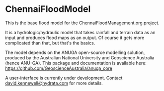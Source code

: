 # ChennaiFloodModel
This is the base flood model for the ChennaiFloodManagement.org project.

It is a hydrologic/hydraulic model that takes rainfall and terrain data as an input and produces flood maps as an output. Of course it gets more complicated than that, but that's the basics. 

The model depends on the ANUGA open-source modelling solution, produced by the Australian National University and Geoscience Australia (hence ANU-GA). This package and documentation is available here: 
https://github.com/GeoscienceAustralia/anuga_core

A user-interface is currently under development. Contact david.kennewell@hydrata.com for more details. 
